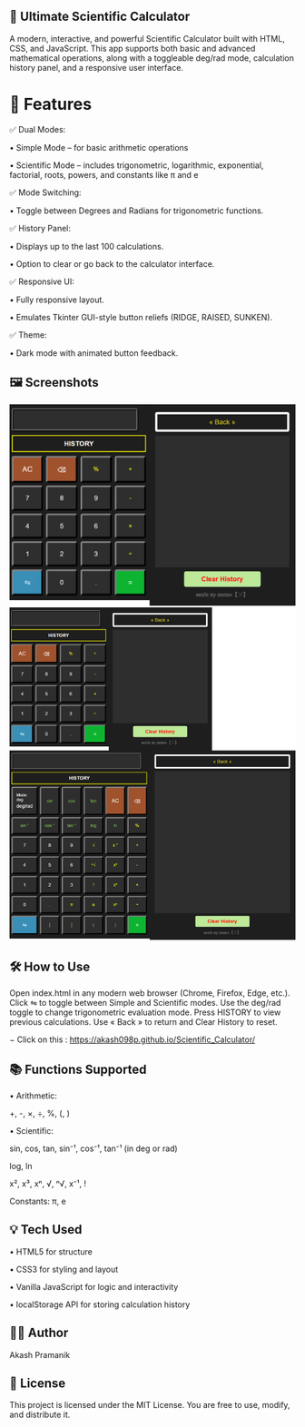 ## 🔢 Ultimate Scientific Calculator
A modern, interactive, and powerful Scientific Calculator built with HTML, CSS, and JavaScript. This app supports both basic and advanced mathematical operations, along with a toggleable deg/rad mode, calculation history panel, and a responsive user interface.

# 🚀 Features
 ✅ Dual Modes:
 
   • Simple Mode – for basic arithmetic operations
   
   • Scientific Mode – includes trigonometric, logarithmic, exponential, factorial, roots, powers, and constants like π and e

 ✅ Mode Switching:
     
   • Toggle between Degrees and Radians for trigonometric functions.

 ✅ History Panel:
 
   • Displays up to the last 100 calculations.
      
   • Option to clear or go back to the calculator interface.

 ✅ Responsive UI:
 
   • Fully responsive layout.
   
   • Emulates Tkinter GUI-style button reliefs (RIDGE, RAISED, SUNKEN).

 ✅ Theme:
 
   • Dark mode with animated button feedback.

## 🖼️ Screenshots
![Simple Mode ](simple_mode_cal.png)
![Scientific Mode ](combined-image(14).png)

## 🛠️ How to Use
  Open index.html in any modern web browser (Chrome, Firefox, Edge, etc.).
  Click ⇋ to toggle between Simple and Scientific modes.
  Use the deg/rad toggle to change trigonometric evaluation mode.
  Press HISTORY to view previous calculations.
  Use « Back » to return and Clear History to reset.

   − Click on this : https://akash098p.github.io/Scientific_Calculator/

## 📚 Functions Supported

   • Arithmetic: 
   
   +, -, ×, ÷, %, (, )

   • Scientific:
   
   sin, cos, tan, sin⁻¹, cos⁻¹, tan⁻¹ (in deg or rad)
      
   log, ln
      
   x², x³, xⁿ, √, ⁿ√, x⁻¹, !
      
   Constants: π, e

## 💡 Tech Used

   • HTML5 for structure

   • CSS3 for styling and layout

   • Vanilla JavaScript for logic and interactivity

   • localStorage API for storing calculation history

## 👨‍💻 Author
Akash Pramanik

## 📜 License
This project is licensed under the MIT License. You are free to use, modify, and distribute it.


